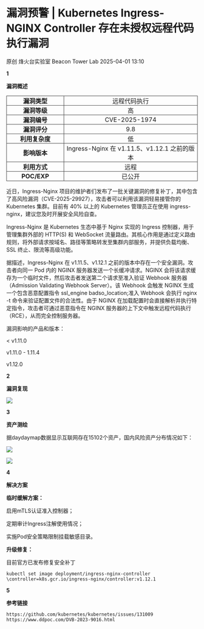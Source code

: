 #  漏洞预警 | Kubernetes Ingress-NGINX Controller 存在未授权远程代码执行漏洞   
原创 烽火台实验室  Beacon Tower Lab   2025-04-01 13:10  
  
**1**  
  
  
  
  
**漏洞概述**  
  
<table><tbody><tr style="box-sizing: border-box;"><td data-colwidth="30.0000%" width="30.0000%" style="border-width: 1px;border-color: rgb(62, 62, 62);border-style: solid;box-sizing: border-box;padding: 0px;"><section style="text-align: center;box-sizing: border-box;"><p style="margin: 0px;padding: 0px;box-sizing: border-box;"><strong style="box-sizing: border-box;"><span leaf="">漏洞类型</span></strong></p></section></td><td data-colwidth="70.0000%" width="70.0000%" style="border-width: 1px;border-color: rgb(62, 62, 62);border-style: solid;box-sizing: border-box;padding: 0px;"><section style="text-align: center;box-sizing: border-box;"><p style="margin: 0px;padding: 0px;box-sizing: border-box;"><span leaf="">远程代码执行</span></p></section></td></tr><tr style="box-sizing: border-box;"><td data-colwidth="30.0000%" width="30.0000%" style="border-width: 1px;border-color: rgb(62, 62, 62);border-style: solid;box-sizing: border-box;padding: 0px;"><section style="text-align: center;box-sizing: border-box;"><p style="margin: 0px;padding: 0px;box-sizing: border-box;"><strong style="box-sizing: border-box;"><span leaf="">漏洞等级</span></strong></p></section></td><td data-colwidth="70.0000%" width="70.0000%" style="border-width: 1px;border-color: rgb(62, 62, 62);border-style: solid;box-sizing: border-box;padding: 0px;"><section style="text-align: center;box-sizing: border-box;"><p style="margin: 0px;padding: 0px;box-sizing: border-box;"><span leaf="">高</span></p></section></td></tr><tr style="box-sizing: border-box;"><td data-colwidth="30.0000%" width="30.0000%" style="border-width: 1px;border-color: rgb(62, 62, 62);border-style: solid;box-sizing: border-box;padding: 0px;"><section style="text-align: center;box-sizing: border-box;"><p style="margin: 0px;padding: 0px;box-sizing: border-box;"><strong style="box-sizing: border-box;"><span leaf="">漏洞编号</span></strong></p></section></td><td data-colwidth="70.0000%" width="70.0000%" style="border-width: 1px;border-color: rgb(62, 62, 62);border-style: solid;box-sizing: border-box;padding: 0px;"><section style="text-align: center;box-sizing: border-box;"><p style="margin: 0px;padding: 0px;box-sizing: border-box;"><span leaf="">CVE-2025-1974</span></p></section></td></tr><tr style="box-sizing: border-box;"><td data-colwidth="30.0000%" width="30.0000%" style="border-width: 1px;border-color: rgb(62, 62, 62);border-style: solid;box-sizing: border-box;padding: 0px;"><section style="text-align: center;box-sizing: border-box;"><p style="margin: 0px;padding: 0px;box-sizing: border-box;"><strong style="box-sizing: border-box;"><span leaf="">漏洞评分</span></strong></p></section></td><td data-colwidth="70.0000%" width="70.0000%" style="border-width: 1px;border-color: rgb(62, 62, 62);border-style: solid;box-sizing: border-box;padding: 0px;"><section style="text-align: center;box-sizing: border-box;"><p style="margin: 0px;padding: 0px;box-sizing: border-box;"><span leaf="">9.8</span></p></section></td></tr><tr style="box-sizing: border-box;"><td data-colwidth="30.0000%" width="30.0000%" style="border-width: 1px;border-color: rgb(62, 62, 62);border-style: solid;box-sizing: border-box;padding: 0px;"><section style="text-align: center;box-sizing: border-box;"><p style="margin: 0px;padding: 0px;box-sizing: border-box;"><strong style="box-sizing: border-box;"><span leaf="">利用复杂度</span></strong></p></section></td><td data-colwidth="70.0000%" width="70.0000%" style="border-width: 1px;border-color: rgb(62, 62, 62);border-style: solid;box-sizing: border-box;padding: 0px;"><section style="text-align: center;box-sizing: border-box;"><p style="margin: 0px;padding: 0px;box-sizing: border-box;"><span leaf="">低</span></p></section></td></tr><tr style="box-sizing: border-box;"><td data-colwidth="30.0000%" width="30.0000%" style="border-width: 1px;border-color: rgb(62, 62, 62);border-style: solid;box-sizing: border-box;padding: 0px;"><section style="text-align: center;box-sizing: border-box;"><p style="margin: 0px;padding: 0px;box-sizing: border-box;"><strong style="box-sizing: border-box;"><span leaf="">影响版本</span></strong></p></section></td><td data-colwidth="70.0000%" width="70.0000%" style="border-width: 1px;border-color: rgb(62, 62, 62);border-style: solid;box-sizing: border-box;padding: 0px;"><section style="text-align: center;box-sizing: border-box;"><p style="margin: 0px;padding: 0px;box-sizing: border-box;"><span leaf="">Ingress-Nginx 在 v1.11.5、v1.12.1 之前的版本</span></p></section></td></tr><tr style="box-sizing: border-box;"><td data-colwidth="30.0000%" width="30.0000%" style="border-width: 1px;border-color: rgb(62, 62, 62);border-style: solid;box-sizing: border-box;padding: 0px;"><section style="text-align: center;box-sizing: border-box;"><p style="margin: 0px;padding: 0px;box-sizing: border-box;"><strong style="box-sizing: border-box;"><span leaf="">利用方式</span></strong></p></section></td><td data-colwidth="70.0000%" width="70.0000%" style="border-width: 1px;border-color: rgb(62, 62, 62);border-style: solid;box-sizing: border-box;padding: 0px;"><section style="text-align: center;box-sizing: border-box;"><p style="margin: 0px;padding: 0px;box-sizing: border-box;"><span leaf="">远程</span></p></section></td></tr><tr style="box-sizing: border-box;"><td data-colwidth="30.0000%" width="30.0000%" style="border-width: 1px;border-color: rgb(62, 62, 62);border-style: solid;box-sizing: border-box;padding: 0px;"><section style="text-align: center;box-sizing: border-box;"><p style="margin: 0px;padding: 0px;box-sizing: border-box;"><strong style="box-sizing: border-box;"><span leaf="">POC/EXP</span></strong></p></section></td><td data-colwidth="70.0000%" width="70.0000%" style="border-width: 1px;border-color: rgb(62, 62, 62);border-style: solid;box-sizing: border-box;padding: 0px;"><section style="text-align: center;box-sizing: border-box;"><p style="margin: 0px;padding: 0px;box-sizing: border-box;"><span leaf="">已公开</span></p></section></td></tr></tbody></table>  
  
  
近日，Ingress-Nginx 项目的维护者们发布了一批关键漏洞的修复补丁，其中包含了高风险漏洞（CVE-2025-29927），攻击者可以利用该漏洞轻易接管你的 Kubernetes 集群。目前有 40% 以上的 Kubernetes 管理员正在使用 ingress-nginx，建议您及时开展安全风险自查。  
  
  
Ingress-Nginx 是 Kubernetes 生态中基于 Nginx 实现的 ‌Ingress 控制器‌‌，用于管理集群外部的 HTTP(S) 和 WebSocket 流量路由‌。其核心作用是通过定义路由规则，将外部请求按域名、路径等策略转发至集群内部服务，并提供负载均衡、SSL 终止、限流等高级功能‌。  
  
  
据描述，Ingress-Nginx 在 v1.11.5、v1.12.1 之前的版本中存在一个安全漏洞。攻击者向同一 Pod 内的 NGINX 服务器发送一个长缓冲请求。NGINX 会将该请求缓存为一个临时文件，然后攻击者发送第二个请求至准入验证 Webhook 服务器（Admission Validating Webhook Server）。该 Webhook 会触发 NGINX 生成一个包含恶意配置指令 ssl_engine badso_location;准入 Webhook 会执行 nginx -t 命令来验证配置文件的合法性。由于 NGINX 在加载配置时会直接解析并执行特定指令，攻击者可通过恶意指令在 NGINX 服务器的上下文中触发远程代码执行（RCE），从而完全控制服务器。  
  
  
漏洞影响的产品和版本：  
  
< v1.11.0    
  
v1.11.0 - 1.11.4    
  
v1.12.0  
  
  
**2**  
  
  
  
  
**漏洞复现**  
  
![](https://mmbiz.qpic.cn/mmbiz_png/8E5sfrfkeAOXuAnDbOcALtxreQeL0545yicxSQm39Uz0KyGOBFPylRNHImSuia9CkzdOyJsmE15svMtl8hShe9tw/640?wx_fmt=png&from=appmsg "")  
  
  
**3**  
  
  
  
  
**资产测绘**  
  
据daydaymap数据显示互联网存在15102个资产，国内风险资产分布情况如下：  
  
![](https://mmbiz.qpic.cn/mmbiz_png/8E5sfrfkeAOXuAnDbOcALtxreQeL0545MooTxEt5dL1iaZy5ziamIaFic2mU3TfPv4iaicMzKEVNk3D9eM1C6mmV8eg/640?wx_fmt=png&from=appmsg "")  
  
![](https://mmbiz.qpic.cn/mmbiz_png/8E5sfrfkeAOXuAnDbOcALtxreQeL0545qvva2DZKWNZvUU5WsBaNR8YgWiaLeiaicMSbYUXSKFiaQbiaKdr90DWyTwA/640?wx_fmt=png&from=appmsg "")  
  
  
**4**  
  
  
  
  
**解决方案**  
  
**临时缓解方案：**  
  
启用mTLS认证准入控制器；  
  
定期审计Ingress注解使用情况；  
  
实施Pod安全策略限制挂载敏感目录。  
  
**升级修复：**  
  
目前官方已发布修复安全补丁  
```
kubectl set image deployment/ingress-nginx-controller \controller=k8s.gcr.io/ingress-nginx/controller:v1.12.1
```  
  
  
**5**  
  
  
  
  
**参考链接**  
```
https://github.com/kubernetes/kubernetes/issues/131009
https://www.ddpoc.com/DVB-2023-9016.html
```  
  
  
  
  
  
  
